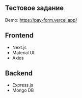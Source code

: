 ## Тестовое задание 

Demo: https://pay-form.vercel.app/

## Frontend
- Next.js
- Material UI.
- Axios

## Backend
- Express.js
- Mongo DB
